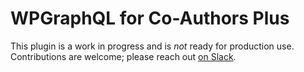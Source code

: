 # WPGraphQL for Co-Authors Plus

This plugin is a work in progress and is _not_ ready for production use.
Contributions are welcome; please reach out [on Slack][slackin].

[slackin]: https://slackin-wpgraphql.herokuapp.com
